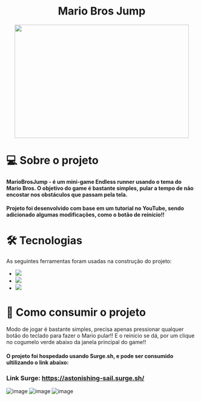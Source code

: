 # <h1 align="center"> Mario Bros Jump </h1>
<p align="center">
  <img width="460" height="300" src="https://upload.wikimedia.org/wikipedia/commons/thumb/0/05/Mario_Series_Logo.svg/1280px-Mario_Series_Logo.svg.png">
</p>

# 💻 Sobre o projeto
#### MarioBrosJump - é um mini-game Endless runner usando o tema do Mario Bros. O objetivo do game é bastante simples, pular a tempo de não encostar nos obstáculos que passam pela tela.
#### Projeto foi desenvolvido com base em um tutorial no YouTube, sendo adicionado algumas modificações, como o botão de reinício!!

# 🛠 Tecnologias
As seguintes ferramentas foram usadas na construção do projeto:

- <img src="https://img.shields.io/badge/JavaScript-F7DF1E?style=for-the-badge&logo=javascript&logoColor=black" /> 
- <img src="https://img.shields.io/badge/HTML-239120?style=for-the-badge&logo=html5&logoColor=white" />  
- <img src="https://img.shields.io/badge/CSS-239120?&style=for-the-badge&logo=css3&logoColor=white" />

# 🚀 Como consumir o projeto

Modo de jogar é bastante simples, precisa apenas pressionar qualquer botão do teclado para fazer o Mario pular!! E o reinicio se dá, por um clique no cogumelo verde abaixo da janela principal do game!!

#### O projeto foi hospedado usando Surge.sh, e pode ser consumido ultilizando o link abaixo:

### Link Surge: https://astonishing-sail.surge.sh/



![image](https://user-images.githubusercontent.com/91287071/174610613-7ebab296-2397-4f73-a90d-e1ffd8bd1a89.png)
![image](https://user-images.githubusercontent.com/91287071/174611061-cc1662b4-eaa6-428d-91a0-a9bd40bcd71c.png)
![image](https://user-images.githubusercontent.com/91287071/174610411-4201a6cc-343f-4459-a1ce-9df9311e71d7.png)
